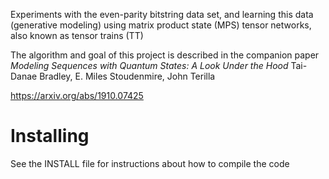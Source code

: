 
Experiments with the even-parity bitstring data set,
and learning this data (generative modeling) using matrix product state (MPS)
tensor networks, also known as tensor trains (TT)

The algorithm and goal of this project is described in the companion paper
_Modeling Sequences with Quantum States: A Look Under the Hood_
Tai-Danae Bradley, E. Miles Stoudenmire, John Terilla

https://arxiv.org/abs/1910.07425

# Installing

See the INSTALL file for instructions about how to compile the code
